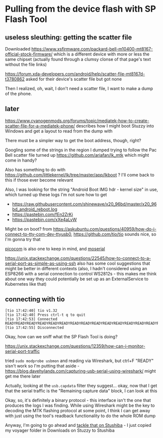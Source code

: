 # Pulling from the device flash with SP Flash Tool

## useless sleuthing: getting the scatter file

Downloaded https://www.xsfirmware.com/packard-bell-m10400-mt8167-official-stock-firmware/ which is a different device with more or less the same chipset (actually found through a clumsy clonse of that page's text without the file links)

https://forum.xda-developers.com/android/help/scatter-file-mt8167d-t3780862 asked for their device's scatter file but got none

Then I realized, oh, wait, I don't need a scatter file, I want to make a dump of the phone.

## later

https://www.cyanogenmods.org/forums/topic/mediatek-how-to-create-scatter-file-for-a-mediatek-phone/ describes how I might boot Stuzzy into Windows and get a layout to read from the dump with

There must be a simpler way to get the boot address, though, right?

Googling some of the strings in the region I dumped trying to follow the Pac Bell scatter file turned up https://github.com/ariafan/lk_mtk which might come in handy?

Also has something to do with https://github.com/littlekernel/lk/tree/master/app/lkboot ? I'll come back to this if those ever become relevant

Also, I was looking for the string "Android Boot IMG hdr - kernel size" in use, which turned up these logs I'm not sure how to get

- https://raw.githubusercontent.com/shinewave/x20_96bd/master/x20_96bd_android_reboot.log
- https://pastebin.com/fEn2ZrKi
- https://pastebin.com/xXe4aLvW

Might be on boot? from https://askubuntu.com/questions/40959/how-do-i-connect-to-tty-com-dev-ttyusb0, https://github.com/tio/tio sounds nice, so I'm gonna try that

[picocom](https://github.com/npat-efault/picocom) is also one to keep in mind, and [moserial](https://wiki.gnome.org/action/show/Apps/Moserial?action=show&redirect=moserial)

https://unix.stackexchange.com/questions/22545/how-to-connect-to-a-serial-port-as-simple-as-using-ssh also has some cool suggestions that might be better in different contexts (also, I hadn't considered using an ESP8266 with a serial connection to control WS2812s - this makes me think about one way they could potentially be set up as an ExternalService to Kubernetes like that)

## connecting with tio

```
[tio 17:42:40] tio v1.32
[tio 17:42:40] Press ctrl-t q to quit
[tio 17:42:53] Connected
READYREADYREADYREADYREADYREADYREADYREADYREADYREADYREADYREADYREADYREADYREADYREADYREADYREADYREADYREADYREADYREADYREADYREADYREADYREADYREADYREADYREADYREADYREADYREADYREADYREADYREADYREADYREADYREADYREADYREADYREADYREADYREADYREADYREADYREADYREADYREADYREADYREADYREADYREADYREADYREADYREADYREADYREADYREADYREADYREADYREADYREADYREADYREADYREADYREADYREADYREADYREADYREADYREADYREADYREADYREADYREADYREADYREADYREADYREADYREADYREADYREADYREADYREADYREADYREADY
[tio 17:42:55] Disconnected
```

Okay, how can we sniff what the SP Flash Tool is doing?

https://unix.stackexchange.com/questions/12359/how-can-i-monitor-serial-port-traffic

tried `sudo modprobe usbmon` and reading via Wireshark, but ctrl+F "READY" sisn't work so I'm putting that aside - https://blog.davehylands.com/capturing-usb-serial-using-wireshark/ might get me there later

Actually, looking at the `usb.capdata` filter they suggest... okay, now that I get that the serial traffic is the "Remaining capture data" block, I can look at this

Okay, so, it's definitely a binary protocol - this interface isn't the one that produces the logs I was finding. While using Wireshark might be the key to decoding the MTK flashing protocol at some point, I think I can get away with just using the tool's readback functionality to do the whole ROM dump

Anyway, I'm going to go ahead and [tackle that on Stushiba](7817a8ff-e679-4f1b-97b7-9dc8e213bcc7.md) - I just copied my voyager folder in Downloads on Stuzzy to Stushiba
